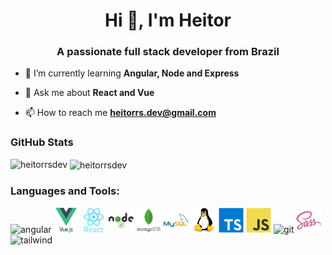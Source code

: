 <h1 align="center">Hi 👋, I'm Heitor</h1>
<h3 align="center">A passionate full stack developer from Brazil</h3>

- 🌱 I’m currently learning **Angular, Node and Express**

- 💬 Ask me about **React and Vue**

- 📫 How to reach me **heitorrs.dev@gmail.com**

<h3>GitHub Stats</h3>
<p><img align="left" src="https://github-readme-stats.vercel.app/api/top-langs?username=heitorrsdev&theme=react&show_icons=true&locale=en&layout=compact" alt="heitorrsdev" /></p>

<p>&nbsp;<img align="center" src="https://github-readme-stats.vercel.app/api?username=heitorrsdev&theme=react&show_icons=true&locale=en" alt="heitorrsdev" /></p>

<h3 align="left">Languages and Tools:</h3>
<div align="left">
  <img src="https://angular.io/assets/images/logos/angular/angular.svg" alt="angular" width="40" height="40"/>
  <img src="https://raw.githubusercontent.com/devicons/devicon/master/icons/vuejs/vuejs-original-wordmark.svg" alt="vuejs" width="40" height="40"/>
  <img src="https://raw.githubusercontent.com/devicons/devicon/master/icons/react/react-original-wordmark.svg" alt="react" width="40" height="40"/>
  <img src="https://raw.githubusercontent.com/devicons/devicon/master/icons/nodejs/nodejs-original-wordmark.svg" alt="nodejs" width="40" height="40"/>
  <img src="https://raw.githubusercontent.com/devicons/devicon/master/icons/mongodb/mongodb-original-wordmark.svg" alt="mongodb" width="40" height="40"/>
  <img src="https://raw.githubusercontent.com/devicons/devicon/master/icons/mysql/mysql-original-wordmark.svg" alt="mysql" width="40" height="40"/>
  <img src="https://raw.githubusercontent.com/devicons/devicon/master/icons/linux/linux-original.svg" alt="linux" width="40" height="40"/>
  <img src="https://raw.githubusercontent.com/devicons/devicon/master/icons/typescript/typescript-original.svg" alt="typescript" width="40" height="40"/>
  <img src="https://raw.githubusercontent.com/devicons/devicon/master/icons/javascript/javascript-original.svg" alt="javascript" width="40" height="40"/>
  <img src="https://www.vectorlogo.zone/logos/git-scm/git-scm-icon.svg" alt="git" width="40" height="40"/>
  <img src="https://raw.githubusercontent.com/devicons/devicon/master/icons/sass/sass-original.svg" alt="sass" width="40" height="40"/>
  <img src="https://www.vectorlogo.zone/logos/tailwindcss/tailwindcss-icon.svg" alt="tailwind" width="40" height="40"/>
</div>

